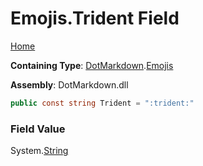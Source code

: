 # Emojis\.Trident Field

[Home](../../../README.md)

**Containing Type**: [DotMarkdown](../../README.md)\.[Emojis](../README.md)

**Assembly**: DotMarkdown\.dll

```csharp
public const string Trident = ":trident:"
```

### Field Value

System\.[String](https://docs.microsoft.com/en-us/dotnet/api/system.string)